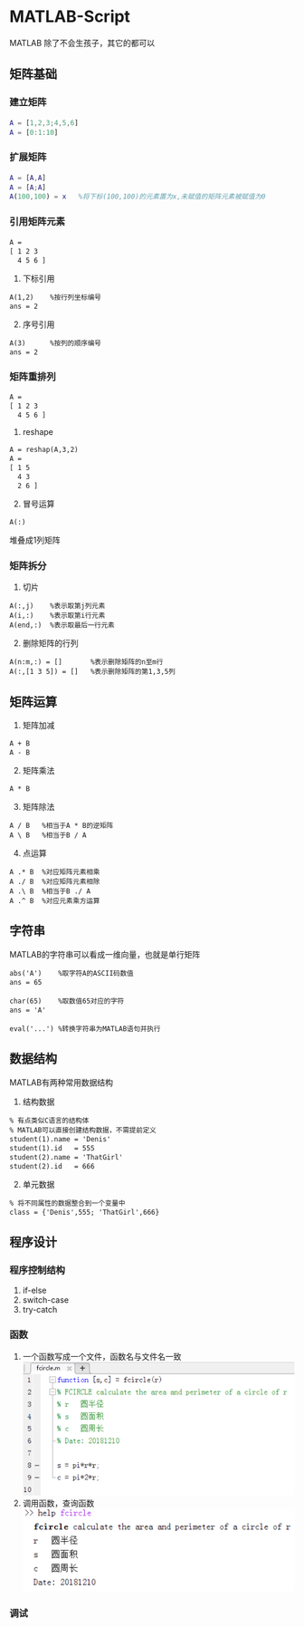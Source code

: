 # MATLAB-Script
MATLAB 除了不会生孩子，其它的都可以  

## 矩阵基础  
### 建立矩阵  
```MATLAB
A = [1,2,3;4,5,6]  
A = [0:1:10]
```
### 扩展矩阵  
```MATLAB
A = [A,A]
A = [A;A]
A(100,100) = x   %将下标(100,100)的元素置为x,未赋值的矩阵元素被赋值为0  
```
### 引用矩阵元素  
```
A =   
[ 1 2 3  
  4 5 6 ]  
```  
1. 下标引用  
```
A(1,2)    %按行列坐标编号
ans = 2
```
2. 序号引用  
```
A(3)      %按列的顺序编号
ans = 2
```
### 矩阵重排列  
```
A =   
[ 1 2 3  
  4 5 6 ]
```
1. reshape  
```
A = reshap(A,3,2)
A = 
[ 1 5
  4 3
  2 6 ]
```  
2. 冒号运算  
```
A(:)
```
堆叠成1列矩阵  
### 矩阵拆分  
1. 切片  
```
A(:,j)    %表示取第j列元素
A(i,:)    %表示取第i行元素
A(end,:)  %表示取最后一行元素
```
2. 删除矩阵的行列  
```
A(n:m,:) = []       %表示删除矩阵的n至m行
A(:,[1 3 5]) = []   %表示删除矩阵的第1,3,5列  
```

## 矩阵运算
1. 矩阵加减
```
A + B
A - B
```
2. 矩阵乘法
```
A * B
```
3. 矩阵除法
```
A / B   %相当于A * B的逆矩阵
A \ B   %相当于B / A
```
4. 点运算
```
A .* B  %对应矩阵元素相乘
A ./ B  %对应矩阵元素相除
A .\ B  %相当于B ./ A
A .^ B  %对应元素乘方运算
```

## 字符串
MATLAB的字符串可以看成一维向量，也就是单行矩阵  
```
abs('A')    %取字符A的ASCII码数值
ans = 65

char(65)    %取数值65对应的字符
ans = 'A'

eval('...') %转换字符串为MATLAB语句并执行
```
## 数据结构
MATLAB有两种常用数据结构  
1. 结构数据
```
% 有点类似C语言的结构体
% MATLAB可以直接创建结构数据，不需提前定义
student(1).name = 'Denis'
student(1).id   = 555
student(2).name = 'ThatGirl'
student(2).id   = 666
```
2. 单元数据
```
% 将不同属性的数据整合到一个变量中
class = {'Denis',555; 'ThatGirl',666}
```
## 程序设计
### 程序控制结构
1. if-else
2. switch-case
3. try-catch
### 函数
1. 一个函数写成一个文件，函数名与文件名一致
![](https://raw.githubusercontent.com/Oslomayor/Markdown-Imglib/master/Imgs/MATLAB_function1.png)  
2. 调用函数，查询函数
![](https://raw.githubusercontent.com/Oslomayor/Markdown-Imglib/master/Imgs/MATLAB_function2.png)
### 调试
